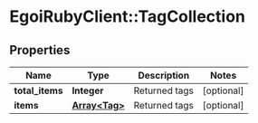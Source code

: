 # EgoiRubyClient::TagCollection

## Properties
Name | Type | Description | Notes
------------ | ------------- | ------------- | -------------
**total_items** | **Integer** | Returned tags | [optional] 
**items** | [**Array&lt;Tag&gt;**](Tag.md) | Returned tags | [optional] 


